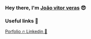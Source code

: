 ### Hey there, I'm [João vitor veras](https://joaovitorzv.github.io/portfolio) 😎

### Useful links 🔗
<p float="left">
  <a href="https://joaovitorzv.github.io/portfolio/#/">
   Porfolio 🔥
  </a>
  
  <a href="https://www.linkedin.com/in/jo%C3%A3o-vitor-veras-165045186/">
    Linkedin 💼
  </a>
</p>
